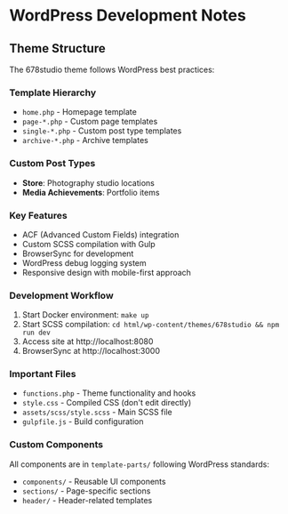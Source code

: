 # WordPress Development Notes

## Theme Structure

The 678studio theme follows WordPress best practices:

### Template Hierarchy
- `home.php` - Homepage template
- `page-*.php` - Custom page templates
- `single-*.php` - Custom post type templates
- `archive-*.php` - Archive templates

### Custom Post Types
- **Store**: Photography studio locations
- **Media Achievements**: Portfolio items

### Key Features
- ACF (Advanced Custom Fields) integration
- Custom SCSS compilation with Gulp
- BrowserSync for development
- WordPress debug logging system
- Responsive design with mobile-first approach

### Development Workflow
1. Start Docker environment: `make up`
2. Start SCSS compilation: `cd html/wp-content/themes/678studio && npm run dev`
3. Access site at http://localhost:8080
4. BrowserSync at http://localhost:3000

### Important Files
- `functions.php` - Theme functionality and hooks
- `style.css` - Compiled CSS (don't edit directly)
- `assets/scss/style.scss` - Main SCSS file
- `gulpfile.js` - Build configuration

### Custom Components
All components are in `template-parts/` following WordPress standards:
- `components/` - Reusable UI components
- `sections/` - Page-specific sections
- `header/` - Header-related templates